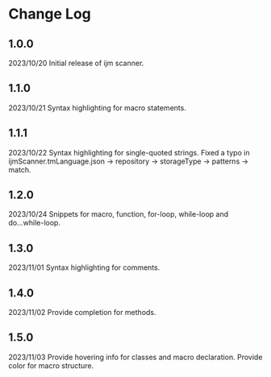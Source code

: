 # Change Log

## 1.0.0
2023/10/20
Initial release of ijm scanner.

## 1.1.0
2023/10/21
Syntax highlighting for macro statements.

## 1.1.1
2023/10/22
Syntax highlighting for single-quoted strings.
Fixed a typo in ijmScanner.tmLanguage.json -> repository -> storageType -> patterns -> match.

## 1.2.0
2023/10/24
Snippets for macro, function, for-loop, while-loop and do...while-loop.

## 1.3.0
2023/11/01
Syntax highlighting for comments.

## 1.4.0
2023/11/02
Provide completion for methods.

## 1.5.0
2023/11/03
Provide hovering info for classes and macro declaration.
Provide color for macro structure.